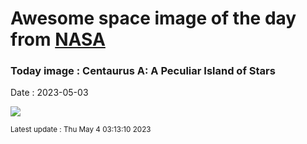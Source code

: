 
# Awesome space image of the day from [NASA](https://api.nasa.gov/)

### Today image : Centaurus A: A Peculiar Island of Stars
Date : 2023-05-03

![](https://apod.nasa.gov/apod/image/2305/NGC5128_Lorenzi_960.jpg)

<small>Latest update : Thu May  4 03:13:10 2023</small>
        